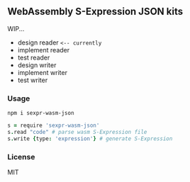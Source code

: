 
WebAssembly S-Expression JSON kits
----

WIP...

* design reader `<-- currently`
* implement reader
* test reader
* design writer
* implement writer
* test writer

### Usage

```
npm i sexpr-wasm-json
```

```coffee
s = require 'sexpr-wasm-json'
s.read "code" # parse wasm S-Expression file
s.write {type: 'expression'} # generate S-Expression
```

### License

MIT
